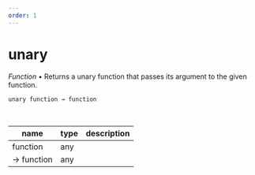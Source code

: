 ```yaml
---
order: 1
---
```

# unary

_Function_ &bull; Returns a unary function that passes its argument to the given function.

<pre><code>unary function &rarr; function</code></pre>
<br>

| name | type | description |
|------|------|-------------|
|function|any||
|&rarr; function|any||



